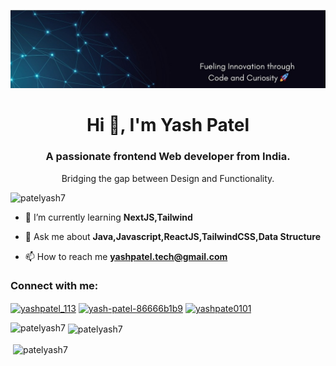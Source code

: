![MasterHead](https://github.com/PatelYash7/PatelYash7/blob/main/Fueling%20Innovation%20through%20Code%20and%20Curiosity.jpg)
<h1 align="center">Hi 👋, I'm Yash Patel</h1>
<h3 align="center">A passionate frontend Web developer from India.</h3>
<p align="center"> Bridging the gap between Design and Functionality.</p>


<p align="left"> <img src="https://komarev.com/ghpvc/?username=patelyash7&label=Profile%20views&color=0e75b6&style=flat" alt="patelyash7" /> </p>

- 🌱 I’m currently learning **NextJS,Tailwind**

- 💬 Ask me about **Java,Javascript,ReactJS,TailwindCSS,Data Structure**

- 📫 How to reach me **yashpatel.tech@gmail.com**

<h3 align="left">Connect with me:</h3>
<p align="left">
<a href="https://twitter.com/yashpatel_113" target="blank"><img align="center" src="https://raw.githubusercontent.com/rahuldkjain/github-profile-readme-generator/master/src/images/icons/Social/twitter.svg" alt="yashpatel_113" height="30" width="40" /></a>
<a href="https://linkedin.com/in/yash-patel-86666b1b9" target="blank"><img align="center" src="https://raw.githubusercontent.com/rahuldkjain/github-profile-readme-generator/master/src/images/icons/Social/linked-in-alt.svg" alt="yash-patel-86666b1b9" height="30" width="40" /></a>
<a href="https://www.leetcode.com/yashpate0101" target="blank"><img align="center" src="https://raw.githubusercontent.com/rahuldkjain/github-profile-readme-generator/master/src/images/icons/Social/leet-code.svg" alt="yashpate0101" height="30" width="40" /></a>
</p>

<p><img align="left" src="https://github-readme-stats.vercel.app/api/top-langs?username=patelyash7&show_icons=true&locale=en&layout=compact" alt="patelyash7" /></p>

<p>&nbsp;<img align="center" src="https://github-readme-stats.vercel.app/api?username=patelyash7&show_icons=true&locale=en" alt="patelyash7" /></p>
<p>&nbsp;<img align="center" src="https://github-readme-stats.vercel.app/api?username=patelyash7&show_icons=true&locale=en" alt="patelyash7" /></p>
